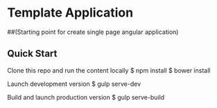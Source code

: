 # Template Application 

##(Starting point for create single page angular application)

## Quick Start
Clone this repo and run the content locally
$ npm install
$ bower install

Launch development version
$ gulp serve-dev

Build and launch production version
$ gulp serve-build

```
